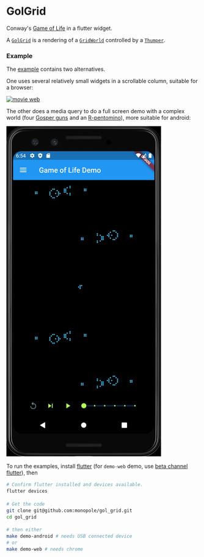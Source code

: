 # GolGrid

Conway's [Game of Life] in a flutter widget.

A [`GolGrid`] is a rendering of a [`GridWorld`] controlled by a [`Thumper`].

### Example

The [example] contains two alternatives.

One uses several relatively small widgets in a scrollable column,
suitable for a browser:

[![movie web](https://img.youtube.com/vi/DIPRQGnh4Nc/0.jpg)](https://youtu.be/DIPRQGnh4Nc)

The other does a media query to do a full
screen demo with a complex world (four [Gosper guns]
and an [R-pentomino]), more suitable for android:

[![movie android][android1]](https://youtu.be/x6oBF_giM-s)

To run the examples, install [flutter] (for `demo-web`
demo, use [beta channel flutter]), then

```bash
# Confirm flutter installed and devices available.
flutter devices

# Get the code
git clone git@github.com:monopole/gol_grid.git
cd gol_grid

# then either
make demo-android # needs USB connected device
# or
make demo-web # needs chrome
```


[beta channel flutter]: https://flutter.dev/docs/get-started/web
[`GolGrid`]: https://pub.dev/packages/gol_grid
[`GridWorld`]: https://pub.dev/packages/grid_world
[`Thumper`]: https://pub.dev/packages/thumper
[Game of Life]: https://en.wikipedia.org/wiki/Conway%27s_Game_of_Life
[Gosper guns]: https://en.wikipedia.org/wiki/Gun_(cellular_automaton)
[R-pentomino]: https://en.wikipedia.org/wiki/Conway%27s_Game_of_Life#Examples_of_patterns
[spaceship]: https://en.wikipedia.org/wiki/Conway%27s_Game_of_Life#Examples_of_patterns
[example]: example/lib/main.dart
[android1]: images/android1.png
[inVideo]: https://youtu.be/DIPRQGnh4Nc
[inMovie]: images/demo-chrome-at-v0.1.7.mp4
[flutter]: https://flutter.dev/docs/get-started/install
